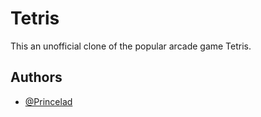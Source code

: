 
# Tetris

This an unofficial clone of the popular arcade game Tetris.


## Authors

- [@Princelad](https://www.github.com/Princelad)

